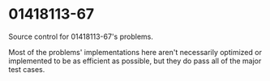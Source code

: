 # 01418113-67
Source control for 01418113-67's problems.

Most of the problems' implementations here aren't necessarily optimized or implemented to be as efficient as possible, but they do pass all of the major test cases.
